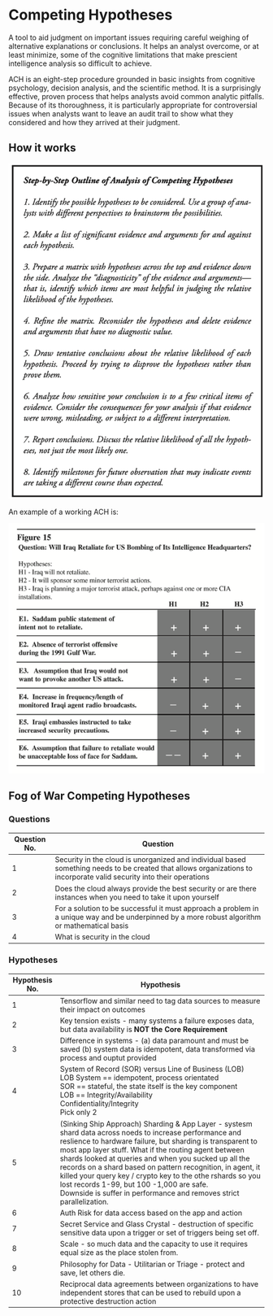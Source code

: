 # Competing Hypotheses

A tool to aid judgment on important issues requiring careful weighing of alternative explanations or conclusions. It helps an analyst overcome, or at least minimize, some of the cognitive limitations that make prescient intelligence analysis so difficult to achieve.

ACH is an eight-step procedure grounded in basic insights from cognitive psychology, decision analysis, and the scientific method. It is a surprisingly effective, proven process that helps analysts avoid common analytic pitfalls. Because of its thoroughness, it is particularly appropriate for controversial issues when analysts want to leave an audit trail to show what they considered and how they arrived at their judgment.

## How it works

![](ach_8_steps.png)

An example of a working ACH is:

![](ach_example.png)

## Fog of War Competing Hypotheses

### Questions

| Question No. | Question |
| --- | --- |
| 1 | Security in the cloud is unorganized and individual based something needs to be created that allows organizations to incorporate valid security into their operations |
| 2 | Does the cloud always provide the best security or are there instances when you need to take it upon yourself |
| 3 | For a solution to be successful it must approach a problem in a unique way and be underpinned by a more robust algorithm or mathematical basis | 
| 4 | What is security in the cloud | 


### Hypotheses

| Hypothesis No. | Hypothesis |
| --- | --- |
| 1 | Tensorflow and similar need to tag data sources to measure their impact on outcomes |
| 2 | Key tension exists - many systems a failure exposes data, but data availability is **NOT the Core Requirement** |
| 3 | Difference in systems - (a) data paramount and must be saved (b) system data is idempotent, data transformed via process and ouptut provided |
| 4 | System of Record (SOR) versus Line of Business (LOB) <br> LOB System  == idempotent, process orientated <br> SOR == stateful, the state itself is the key component <br> LOB == Integrity/Availability <br> Confidentiality/Integrity <br> Pick only 2 |
| 5 | (Sinking Ship Approach) Sharding & App Layer - systesm shard data across noeds to increase performance and reslience to hardware failure, but sharding is transparent to most app layer stuff.  What if the routing agent between shards looked at queries and when you sucked up all the records on a shard based on pattern recognition, in agent, it killed your query key / crypto key to the othe rshards so you lost records 1-99, but 100 -1,000 are safe.<br>Downside is suffer in performance and removes strict parallelization. |
| 6 | Auth Risk for data access based on the app and action |
| 7 | Secret Service and Glass Crystal - destruction of specific sensitive data upon a trigger or set of triggers being set off. | 
| 8 | Scale - so much data and the capacity to use it requires equal size as the place stolen from.  |
| 9 | Philosophy for Data - Utilitarian or Triage - protect and save, let others die. |
| 10 | Reciprocal data agreements between organizations to have independent stores that can be used to rebuild upon a protective destruction action |


